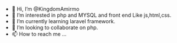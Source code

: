 - 👋 Hi, I’m @KingdomAmirmo
- 👀 I’m interested in php and MYSQL and front end
Like js,html,css.
- 🌱 I’m currently learning laravel framework.
- 💞️ I’m looking to collaborate on php.
- 📫 How to reach me ...

<!---
KingdomAmirmo/KingdomAmirmo is a ✨ special ✨ repository because its `README.md` (this file) appears on your GitHub profile.
You can click the Preview link to take a look at your changes.
--->

